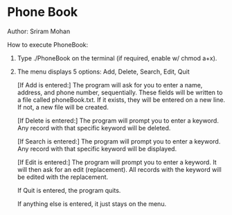 # Phone Book

Author: Sriram Mohan

How to execute PhoneBook:
1. Type ./PhoneBook on the terminal (if required, enable w/ chmod a+x).
2. The menu displays 5 options: Add, Delete, Search, Edit, Quit

   [If Add is entered:]
   The program will ask for you to enter a name, address, and phone number, sequentially.
   These fields will be written to a file called phoneBook.txt. If it exists, they will be entered on a new line. If not, a new file will be created.
   
   [If Delete is entered:]
   The program will prompt you to enter a keyword.
   Any record with that specific keyword will be deleted.
 
   [If Search is entered:]
    The program will prompt you to enter a keyword.
    Any record with that specific keyword will be displayed.
    
   [If Edit is entered:]
   The program will prompt you to enter a keyword.
   It will then ask for an edit (replacement).
   All records with the keyword will be edited with the replacement.
 
   If Quit is entered, the program quits.

   If anything else is entered, it just stays on the menu.
